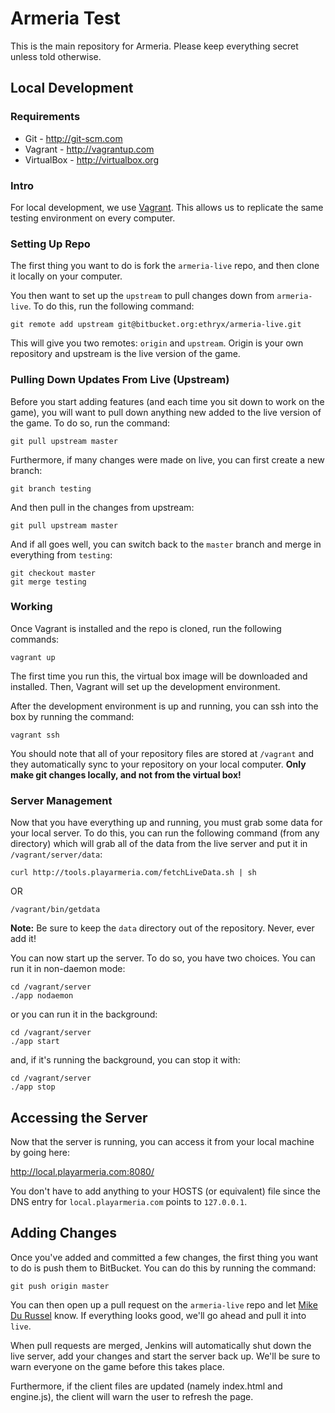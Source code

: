 Armeria Test
=======

This is the main repository for Armeria. Please keep everything secret unless told otherwise.

Local Development
-----------------

### Requirements

* Git - http://git-scm.com
* Vagrant - http://vagrantup.com
* VirtualBox - http://virtualbox.org

### Intro

For local development, we use [Vagrant](http://www.vagrantup.com). This allows us to replicate
the same testing environment on every computer. 

### Setting Up Repo

The first thing you want to do is fork the `armeria-live` repo, and then clone it locally on
your computer.

You then want to set up the `upstream` to pull changes down from `armeria-live`. To do this,
run the following command:

    git remote add upstream git@bitbucket.org:ethryx/armeria-live.git
    
This will give you two remotes: `origin` and `upstream`. Origin is your own repository and
upstream is the live version of the game.

### Pulling Down Updates From Live (Upstream) 

Before you start adding features (and each time you sit down to work on the game), you will
want to pull down anything new added to the live version of the game. To do so, run the command:

    git pull upstream master
    
Furthermore, if many changes were made on live, you can first create a new branch:

    git branch testing
    
And then pull in the changes from upstream:

    git pull upstream master
    
And if all goes well, you can switch back to the `master` branch and merge in everything from
`testing`:

    git checkout master
    git merge testing

### Working

Once Vagrant is installed and the repo is cloned, run the following commands:

    vagrant up

The first time you run this, the virtual box image will be downloaded and installed. Then,
Vagrant will set up the development environment.

After the development environment is up and running, you can ssh into the box by running
the command:

    vagrant ssh

You should note that all of your repository files are stored at `/vagrant` and they automatically
sync to your repository on your local computer. **Only make git changes locally, and not from the
virtual box!**

### Server Management

Now that you have everything up and running, you must grab some data for your local server. To do
this, you can run the following command (from any directory) which will grab all of the data from
the live server and put it in `/vagrant/server/data`:

    curl http://tools.playarmeria.com/fetchLiveData.sh | sh
    
OR

    /vagrant/bin/getdata

**Note:** Be sure to keep the `data` directory out of the repository. Never, ever add it!

You can now start up the server. To do so, you have two choices. You can run it in non-daemon mode:

    cd /vagrant/server
    ./app nodaemon

or you can run it in the background:

    cd /vagrant/server
    ./app start

and, if it's running the background, you can stop it with:

    cd /vagrant/server
    ./app stop

## Accessing the Server

Now that the server is running, you can access it from your local machine by going here:

http://local.playarmeria.com:8080/

You don't have to add anything to your HOSTS (or equivalent) file since the DNS entry for
`local.playarmeria.com` points to `127.0.0.1`.

## Adding Changes

Once you've added and committed a few changes, the first thing you want to do is push them to BitBucket.
You can do this by running the command:

    git push origin master
    
You can then open up a pull request on the `armeria-live` repo and let [Mike Du Russel](https://github.com/ethryx) know. If
everything looks good, we'll go ahead and pull it into `live`.

When pull requests are merged, Jenkins will automatically shut down the live server, add your changes and start
the server back up. We'll be sure to warn everyone on the game before this takes place.

Furthermore, if the client files are updated (namely index.html and engine.js), the client will warn the user to
refresh the page.
